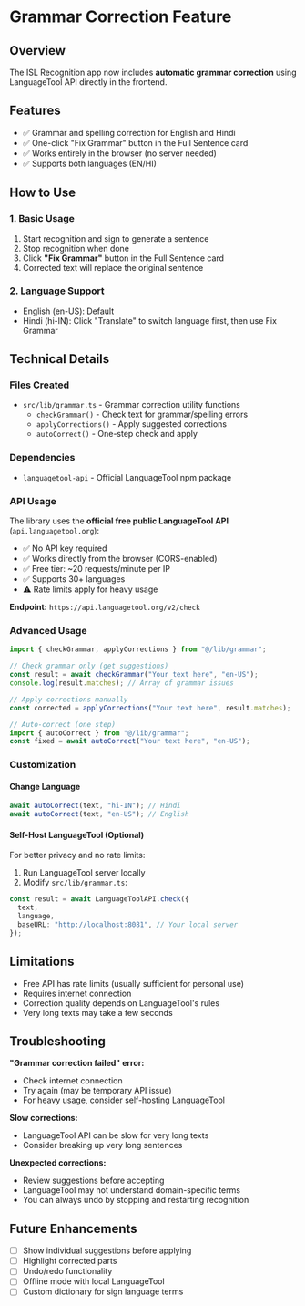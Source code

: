 # Grammar Correction Feature

## Overview

The ISL Recognition app now includes **automatic grammar correction** using LanguageTool API directly in the frontend.

## Features

- ✅ Grammar and spelling correction for English and Hindi
- ✅ One-click "Fix Grammar" button in the Full Sentence card
- ✅ Works entirely in the browser (no server needed)
- ✅ Supports both languages (EN/HI)

## How to Use

### 1. Basic Usage

1. Start recognition and sign to generate a sentence
2. Stop recognition when done
3. Click **"Fix Grammar"** button in the Full Sentence card
4. Corrected text will replace the original sentence

### 2. Language Support

- English (en-US): Default
- Hindi (hi-IN): Click "Translate" to switch language first, then use Fix Grammar

## Technical Details

### Files Created

- `src/lib/grammar.ts` - Grammar correction utility functions
  - `checkGrammar()` - Check text for grammar/spelling errors
  - `applyCorrections()` - Apply suggested corrections
  - `autoCorrect()` - One-step check and apply

### Dependencies

- `languagetool-api` - Official LanguageTool npm package

### API Usage

The library uses the **official free public LanguageTool API** (`api.languagetool.org`):

- ✅ No API key required
- ✅ Works directly from the browser (CORS-enabled)
- ✅ Free tier: ~20 requests/minute per IP
- ✅ Supports 30+ languages
- ⚠️ Rate limits apply for heavy usage

**Endpoint:** `https://api.languagetool.org/v2/check`

### Advanced Usage

```typescript
import { checkGrammar, applyCorrections } from "@/lib/grammar";

// Check grammar only (get suggestions)
const result = await checkGrammar("Your text here", "en-US");
console.log(result.matches); // Array of grammar issues

// Apply corrections manually
const corrected = applyCorrections("Your text here", result.matches);

// Auto-correct (one step)
import { autoCorrect } from "@/lib/grammar";
const fixed = await autoCorrect("Your text here", "en-US");
```

### Customization

#### Change Language

```typescript
await autoCorrect(text, "hi-IN"); // Hindi
await autoCorrect(text, "en-US"); // English
```

#### Self-Host LanguageTool (Optional)

For better privacy and no rate limits:

1. Run LanguageTool server locally
2. Modify `src/lib/grammar.ts`:

```typescript
const result = await LanguageToolAPI.check({
  text,
  language,
  baseURL: "http://localhost:8081", // Your local server
});
```

## Limitations

- Free API has rate limits (usually sufficient for personal use)
- Requires internet connection
- Correction quality depends on LanguageTool's rules
- Very long texts may take a few seconds

## Troubleshooting

**"Grammar correction failed" error:**

- Check internet connection
- Try again (may be temporary API issue)
- For heavy usage, consider self-hosting LanguageTool

**Slow corrections:**

- LanguageTool API can be slow for very long texts
- Consider breaking up very long sentences

**Unexpected corrections:**

- Review suggestions before accepting
- LanguageTool may not understand domain-specific terms
- You can always undo by stopping and restarting recognition

## Future Enhancements

- [ ] Show individual suggestions before applying
- [ ] Highlight corrected parts
- [ ] Undo/redo functionality
- [ ] Offline mode with local LanguageTool
- [ ] Custom dictionary for sign language terms

